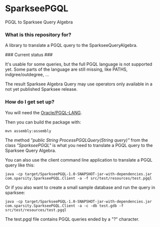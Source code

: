 # SparkseePGQL
PGQL to Sparksee Query Algebra

### What is this repository for? ###

A library to translate a PGQL query to the SparkseeQueryAlgebra.

### Current status ###

It's usable for some queries, but the full PGQL language is not supported yet.
Some parts of the language are still missing, like PATHS, indgree/outdegree, ...

The result Sparksee Algebra Query may use operators only available in a not yet published Sparksee release.

### How do I get set up? ###

You will need the [Oracle/PGQL-LANG](https://github.com/oracle/pgql-lang).

Then you can build the package with:
```
mvn assembly:assembly
```

The method *"public String ProcessPGQLQuery(String query)"* from the class *"SparkseePGQL"* is what you need to translate a PGQL query to the Sparksee Query Algebra.


You can also use the client command line application to translate a PGQL query like this:
```
java -cp target/SparkseePGQL-1.0-SNAPSHOT-jar-with-dependencies.jar com.sparsity.SparkseePGQL.Client -a -f src/test/resources/test.pgql
```

Or if you also want to create a small sample database and run the query in sparksee:
```
java -cp target/SparkseePGQL-1.0-SNAPSHOT-jar-with-dependencies.jar com.sparsity.SparkseePGQL.Client -a -c -db test.gdb -f src/test/resources/test.pgql
```

The test.pgql file contains PGQL queries ended by a "?" character.


